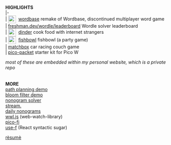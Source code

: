 **HIGHLIGHTS**  
|-  
| [<img align="center" src="https://freshman.dev/raw/wordbase/icon.png" width="24">](https://freshman.dev/wordbase)&nbsp; [wordbase](https://freshman.dev/wordbase) remake of Wordbase, discontinued multiplayer word game  
| [freshman.dev/wordle/leaderboard](https://freshman.dev/wordle/leaderboard)  Wordle solver leaderboard  
| [<img align="center" src="https://freshman.dev/raw/dinder/icon.png" width="24">](https://freshman.dev/dinder)&nbsp; [dinder](https://freshman.dev/dinder) cook food with internet strangers  
| [<img align="center" src="https://basin.fish/icon.png" width="24">](https://freshman.dev/fishbowl)&nbsp; [fishbowl](https://freshman.dev/fishbowl) fishbowl (a party game)  
| [matchbox](https://freshman.dev/matchbox)  car racing couch game  
| [pico-packet](https://freshman.dev/pico-packet) starter kit for Pico W  

_most of these are embedded within my personal website, which is a private repo_  
&nbsp;  
&nbsp;  
**MORE**  
[path planning demo](https://freshman.dev/raw/paths)  
[bloom filter demo](https://freshman.dev/raw/bloom)  
[nonogram solver](https://freshman.dev/raw/nonogram)  
[stream.](https://freshman.dev/raw/stream-landing)  
[daily nonograms](https://freshman.dev/raw/daily-nonogram)  
[wwl.js](https://freshman.dev/raw/wwl/app) (web-watch-library)  
[pico-fi](https://github.com/cfreshman/pico-fi)  
[use-f](https://freshman.dev/raw/use-f)  (React syntactic sugar)  

[rèsumè](https://freshman.dev/resume)  
